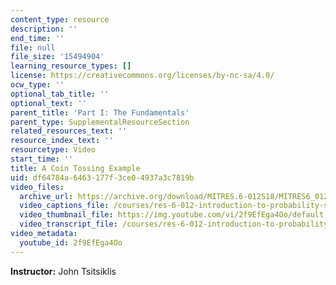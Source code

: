 ```yaml
---
content_type: resource
description: ''
end_time: ''
file: null
file_size: '15494904'
learning_resource_types: []
license: https://creativecommons.org/licenses/by-nc-sa/4.0/
ocw_type: ''
optional_tab_title: ''
optional_text: ''
parent_title: 'Part I: The Fundamentals'
parent_type: SupplementalResourceSection
related_resources_text: ''
resource_index_text: ''
resourcetype: Video
start_time: ''
title: A Coin Tossing Example
uid: df64784a-6463-177f-3ce0-4937a3c7819b
video_files:
  archive_url: https://archive.org/download/MITRES.6-012S18/MITRES6_012S18_L04-06_300k.mp4
  video_captions_file: /courses/res-6-012-introduction-to-probability-spring-2018/0c86de2df0955a1b910092a334d69c8a_2f9EfEga4Oo.vtt
  video_thumbnail_file: https://img.youtube.com/vi/2f9EfEga4Oo/default.jpg
  video_transcript_file: /courses/res-6-012-introduction-to-probability-spring-2018/89069ff05127b2af6503f161ae166ada_2f9EfEga4Oo.pdf
video_metadata:
  youtube_id: 2f9EfEga4Oo
---
```


**Instructor:** John Tsitsiklis

